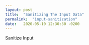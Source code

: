 ```yaml
---
layout: post
title:  "Sanitizing The Input Data"
permalink:  "input-sanitization"
date:   2020-05-10 12:30:30 -0200
---
```

Sanitize Input